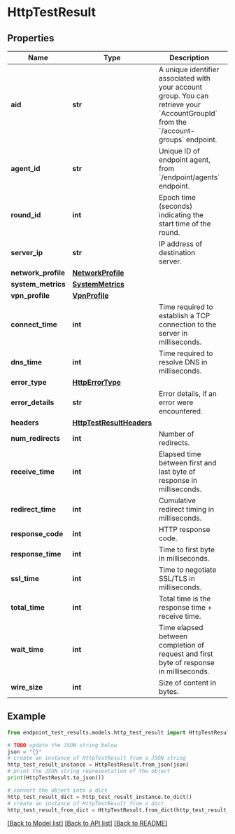 # HttpTestResult


## Properties

Name | Type | Description | Notes
------------ | ------------- | ------------- | -------------
**aid** | **str** | A unique identifier associated with your account group. You can retrieve your &#x60;AccountGroupId&#x60; from the &#x60;/account-groups&#x60; endpoint. | [optional] 
**agent_id** | **str** | Unique ID of endpoint agent, from &#x60;/endpoint/agents&#x60; endpoint. | [optional] [readonly] 
**round_id** | **int** | Epoch time (seconds) indicating the start time of the round. | [optional] [readonly] 
**server_ip** | **str** | IP address of destination server. | [optional] [readonly] 
**network_profile** | [**NetworkProfile**](NetworkProfile.md) |  | [optional] 
**system_metrics** | [**SystemMetrics**](SystemMetrics.md) |  | [optional] 
**vpn_profile** | [**VpnProfile**](VpnProfile.md) |  | [optional] 
**connect_time** | **int** | Time required to establish a TCP connection to the server in milliseconds. | [optional] [readonly] 
**dns_time** | **int** | Time required to resolve DNS in milliseconds. | [optional] [readonly] 
**error_type** | [**HttpErrorType**](HttpErrorType.md) |  | [optional] 
**error_details** | **str** | Error details, if an error were encountered. | [optional] [readonly] 
**headers** | [**HttpTestResultHeaders**](HttpTestResultHeaders.md) |  | [optional] 
**num_redirects** | **int** | Number of redirects. | [optional] [readonly] 
**receive_time** | **int** | Elapsed time between first and last byte of response in milliseconds. | [optional] [readonly] 
**redirect_time** | **int** | Cumulative redirect timing in milliseconds. | [optional] [readonly] 
**response_code** | **int** | HTTP response code. | [optional] [readonly] 
**response_time** | **int** | Time to first byte in milliseconds. | [optional] [readonly] 
**ssl_time** | **int** | Time to negotiate SSL/TLS in milliseconds. | [optional] [readonly] 
**total_time** | **int** | Total time is the response time + receive time. | [optional] [readonly] 
**wait_time** | **int** | Time elapsed between completion of request and first byte of response in milliseconds. | [optional] [readonly] 
**wire_size** | **int** | Size of content in bytes. | [optional] [readonly] 

## Example

```python
from endpoint_test_results.models.http_test_result import HttpTestResult

# TODO update the JSON string below
json = "{}"
# create an instance of HttpTestResult from a JSON string
http_test_result_instance = HttpTestResult.from_json(json)
# print the JSON string representation of the object
print(HttpTestResult.to_json())

# convert the object into a dict
http_test_result_dict = http_test_result_instance.to_dict()
# create an instance of HttpTestResult from a dict
http_test_result_from_dict = HttpTestResult.from_dict(http_test_result_dict)
```
[[Back to Model list]](../README.md#documentation-for-models) [[Back to API list]](../README.md#documentation-for-api-endpoints) [[Back to README]](../README.md)


